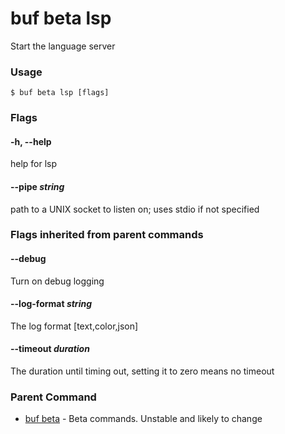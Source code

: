 # buf beta lsp

Start the language server

### Usage

```console
$ buf beta lsp [flags]
```

### Flags

#### \-h, --help

help for lsp

#### \--pipe _string_

path to a UNIX socket to listen on; uses stdio if not specified

### Flags inherited from parent commands

#### \--debug

Turn on debug logging

#### \--log-format _string_

The log format \[text,color,json\]

#### \--timeout _duration_

The duration until timing out, setting it to zero means no timeout

### Parent Command

- [buf beta](../) - Beta commands. Unstable and likely to change
